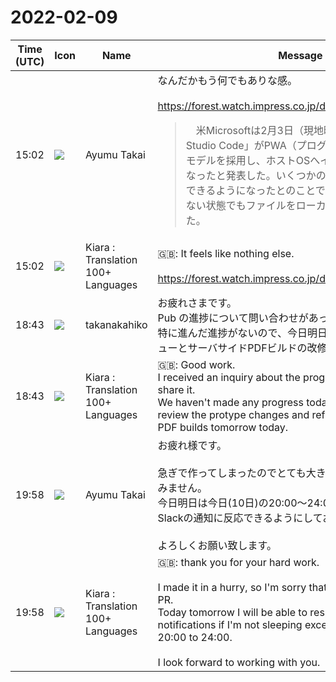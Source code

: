 # 2022-02-09

|Time (UTC)|Icon|Name|Message|
|---|---|---|---|
|15:02|![](https://avatars.slack-edge.com/2021-11-13/2734732574129_8d1b9fea40457c8d0a44_72.png)|Ayumu Takai|なんだかもう何でもありな感。<br><br><https://forest.watch.impress.co.jp/docs/news/1387277.html><br><blockquote>　米Microsoftは2月3日（現地時間）、Web版「Visual Studio Code」がPWA（プログレッシブ Web アプリ）モデルを採用し、ホストOSへインストールできるようになったと発表した。いくつかのオフライン機能も有効化できるようになったとのことで、インターネット接続のない状態でもファイルをローカル編集できるようになった。</blockquote>|
|15:02|![](https://avatars.slack-edge.com/2021-08-02/2324149410423_2aa7423c4133ecb9f168_72.png)|Kiara : Translation 100+ Languages|🇬🇧: It feels like nothing else.<br><br><https://forest.watch.impress.co.jp/docs/news/1387277.html>|
|18:43|![](https://secure.gravatar.com/avatar/0479057e04d0dbef40692b5f171f60e4.jpg?s=72&d=https%3A%2F%2Fa.slack-edge.com%2Fdf10d%2Fimg%2Favatars%2Fava_0015-72.png)|takanakahiko|お疲れさまです。<br>Pub の進捗について問い合わせがあったので共有です。<br>特に進んだ進捗がないので、今日明日でプロタイプの変更レビューとサーバサイドPDFビルドの改修を頑張ってみます。|
|18:43|![](https://avatars.slack-edge.com/2021-08-02/2324149410423_2aa7423c4133ecb9f168_72.png)|Kiara : Translation 100+ Languages|🇬🇧: Good work.<br>I received an inquiry about the progress of Pub, so I will share it.<br>We haven't made any progress today, so we'll do our best to review the protype changes and refurbish the server-side PDF builds tomorrow today.|
|19:58|![](https://avatars.slack-edge.com/2021-11-13/2734732574129_8d1b9fea40457c8d0a44_72.png)|Ayumu Takai|お疲れ様です。<br><br>急ぎで作ってしまったのでとても大きなPRになってしまってすみません。<br>今日明日は今日(10日)の20:00〜24:00以外は寝ていなければSlackの通知に反応できるようにしておきます。<br><br>よろしくお願い致します。|
|19:58|![](https://avatars.slack-edge.com/2021-08-02/2324149410423_2aa7423c4133ecb9f168_72.png)|Kiara : Translation 100+ Languages|🇬🇧: thank you for your hard work.<br><br>I made it in a hurry, so I'm sorry that it became a very big PR.<br>Today tomorrow I will be able to respond to Slack notifications if I'm not sleeping except today (10th) from 20:00 to 24:00.<br><br>I look forward to working with you.|
